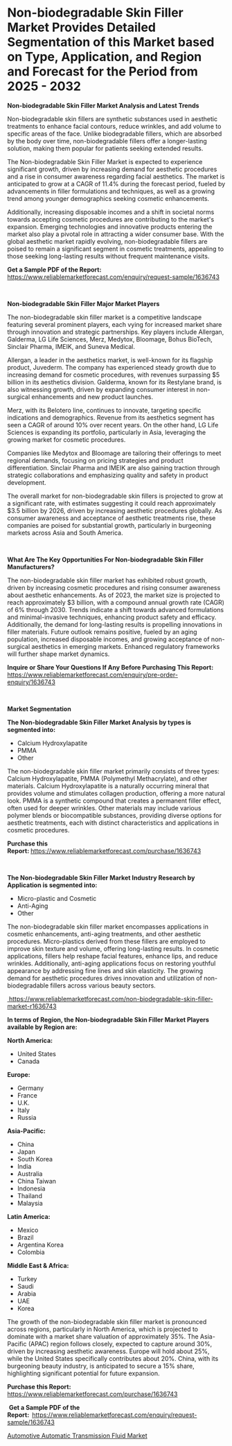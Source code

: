 <p><h1>Non-biodegradable Skin Filler Market Provides Detailed Segmentation of this Market based on Type, Application, and Region and Forecast for the Period from 2025 - 2032</h1></p><p><strong>Non-biodegradable Skin Filler Market Analysis and Latest Trends</strong></p>
<p><p>Non-biodegradable skin fillers are synthetic substances used in aesthetic treatments to enhance facial contours, reduce wrinkles, and add volume to specific areas of the face. Unlike biodegradable fillers, which are absorbed by the body over time, non-biodegradable fillers offer a longer-lasting solution, making them popular for patients seeking extended results.</p><p>The Non-biodegradable Skin Filler Market is expected to experience significant growth, driven by increasing demand for aesthetic procedures and a rise in consumer awareness regarding facial aesthetics. The market is anticipated to grow at a CAGR of 11.4% during the forecast period, fueled by advancements in filler formulations and techniques, as well as a growing trend among younger demographics seeking cosmetic enhancements.</p><p>Additionally, increasing disposable incomes and a shift in societal norms towards accepting cosmetic procedures are contributing to the market's expansion. Emerging technologies and innovative products entering the market also play a pivotal role in attracting a wider consumer base. With the global aesthetic market rapidly evolving, non-biodegradable fillers are poised to remain a significant segment in cosmetic treatments, appealing to those seeking long-lasting results without frequent maintenance visits.</p></p>
<p><strong>Get a Sample PDF of the Report:&nbsp;</strong> <a href="https://www.reliablemarketforecast.com/enquiry/request-sample/1636743?utm_campaign=3132&utm_medium=2&utm_source=Github&utm_content=ia&utm_term=23032025&utm_id=non-biodegradable-skin-filler">https://www.reliablemarketforecast.com/enquiry/request-sample/1636743</a></p>
<p>&nbsp;</p>
<p><strong>Non-biodegradable Skin Filler Major Market Players</strong></p>
<p><p>The non-biodegradable skin filler market is a competitive landscape featuring several prominent players, each vying for increased market share through innovation and strategic partnerships. Key players include Allergan, Galderma, LG Life Sciences, Merz, Medytox, Bloomage, Bohus BioTech, Sinclair Pharma, IMEIK, and Suneva Medical.</p><p>Allergan, a leader in the aesthetics market, is well-known for its flagship product, Juvederm. The company has experienced steady growth due to increasing demand for cosmetic procedures, with revenues surpassing $5 billion in its aesthetics division. Galderma, known for its Restylane brand, is also witnessing growth, driven by expanding consumer interest in non-surgical enhancements and new product launches.</p><p>Merz, with its Belotero line, continues to innovate, targeting specific indications and demographics. Revenue from its aesthetics segment has seen a CAGR of around 10% over recent years. On the other hand, LG Life Sciences is expanding its portfolio, particularly in Asia, leveraging the growing market for cosmetic procedures.</p><p>Companies like Medytox and Bloomage are tailoring their offerings to meet regional demands, focusing on pricing strategies and product differentiation. Sinclair Pharma and IMEIK are also gaining traction through strategic collaborations and emphasizing quality and safety in product development.</p><p>The overall market for non-biodegradable skin fillers is projected to grow at a significant rate, with estimates suggesting it could reach approximately $3.5 billion by 2026, driven by increasing aesthetic procedures globally. As consumer awareness and acceptance of aesthetic treatments rise, these companies are poised for substantial growth, particularly in burgeoning markets across Asia and South America.</p></p>
<p>&nbsp;</p>
<p><strong>What Are The Key Opportunities For Non-biodegradable Skin Filler Manufacturers?</strong></p>
<p><p>The non-biodegradable skin filler market has exhibited robust growth, driven by increasing cosmetic procedures and rising consumer awareness about aesthetic enhancements. As of 2023, the market size is projected to reach approximately $3 billion, with a compound annual growth rate (CAGR) of 6% through 2030. Trends indicate a shift towards advanced formulations and minimal-invasive techniques, enhancing product safety and efficacy. Additionally, the demand for long-lasting results is propelling innovations in filler materials. Future outlook remains positive, fueled by an aging population, increased disposable incomes, and growing acceptance of non-surgical aesthetics in emerging markets. Enhanced regulatory frameworks will further shape market dynamics.</p></p>
<p><strong>Inquire or Share Your Questions If Any Before Purchasing This Report:</strong> <a href="https://www.reliablemarketforecast.com/enquiry/pre-order-enquiry/1636743?utm_campaign=3132&utm_medium=2&utm_source=Github&utm_content=ia&utm_term=23032025&utm_id=non-biodegradable-skin-filler">https://www.reliablemarketforecast.com/enquiry/pre-order-enquiry/1636743</a></p>
<p>&nbsp;</p>
<p><strong>Market Segmentation</strong></p>
<p><strong>The Non-biodegradable Skin Filler Market Analysis by types is segmented into:</strong></p>
<p><ul><li>Calcium Hydroxylapatite</li><li>PMMA</li><li>Other</li></ul></p>
<p><p>The non-biodegradable skin filler market primarily consists of three types: Calcium Hydroxylapatite, PMMA (Polymethyl Methacrylate), and other materials. Calcium Hydroxylapatite is a naturally occurring mineral that provides volume and stimulates collagen production, offering a more natural look. PMMA is a synthetic compound that creates a permanent filler effect, often used for deeper wrinkles. Other materials may include various polymer blends or biocompatible substances, providing diverse options for aesthetic treatments, each with distinct characteristics and applications in cosmetic procedures.</p></p>
<p><strong>Purchase this Report:&nbsp;</strong><a href="https://www.reliablemarketforecast.com/purchase/1636743?utm_campaign=3132&utm_medium=2&utm_source=Github&utm_content=ia&utm_term=23032025&utm_id=non-biodegradable-skin-filler">https://www.reliablemarketforecast.com/purchase/1636743</a></p>
<p>&nbsp;</p>
<p><strong>The Non-biodegradable Skin Filler Market Industry Research by Application is segmented into:</strong></p>
<p><ul><li>Micro-plastic and Cosmetic</li><li>Anti-Aging</li><li>Other</li></ul></p>
<p><p>The non-biodegradable skin filler market encompasses applications in cosmetic enhancements, anti-aging treatments, and other aesthetic procedures. Micro-plastics derived from these fillers are employed to improve skin texture and volume, offering long-lasting results. In cosmetic applications, fillers help reshape facial features, enhance lips, and reduce wrinkles. Additionally, anti-aging applications focus on restoring youthful appearance by addressing fine lines and skin elasticity. The growing demand for aesthetic procedures drives innovation and utilization of non-biodegradable fillers across various beauty sectors.</p></p>
<p><a href="https://www.reliablemarketforecast.com/non-biodegradable-skin-filler-market-r1636743?utm_campaign=3132&utm_medium=2&utm_source=Github&utm_content=ia&utm_term=23032025&utm_id=non-biodegradable-skin-filler">&nbsp;https://www.reliablemarketforecast.com/non-biodegradable-skin-filler-market-r1636743</a></p>
<p><strong>In terms of Region, the Non-biodegradable Skin Filler Market Players available by Region are:</strong></p>
<p>
    <p> <strong> North America: </strong>
        <ul>
            <li>United States</li>
            <li>Canada</li>
        </ul>
        </p> 
    <p> <strong> Europe: </strong>
        <ul>
            <li>Germany</li>
            <li>France</li>
            <li>U.K.</li>
            <li>Italy</li>
            <li>Russia</li>
        </ul>
        </p> 
    <p> <strong> Asia-Pacific: </strong>
        <ul>
            <li>China</li>
            <li>Japan</li>
            <li>South Korea</li>
            <li>India</li>
            <li>Australia</li>
            <li>China Taiwan</li>
            <li>Indonesia</li>
            <li>Thailand</li>
            <li>Malaysia</li>
        </ul>
        </p> 
    <p> <strong> Latin America: </strong>
        <ul>
            <li>Mexico</li>
            <li>Brazil</li>
            <li>Argentina Korea</li>
            <li>Colombia</li>
        </ul>
        </p> 
    <p> <strong> Middle East & Africa: </strong>
        <ul>
            <li>Turkey</li>
            <li>Saudi</li>
            <li>Arabia</li>
            <li>UAE</li>
            <li>Korea</li>
        </ul>
    </p>
    </p>
<p><p>The growth of the non-biodegradable skin filler market is pronounced across regions, particularly in North America, which is projected to dominate with a market share valuation of approximately 35%. The Asia-Pacific (APAC) region follows closely, expected to capture around 30%, driven by increasing aesthetic awareness. Europe will hold about 25%, while the United States specifically contributes about 20%. China, with its burgeoning beauty industry, is anticipated to secure a 15% share, highlighting significant potential for future expansion.</p></p>
<p><strong>Purchase this Report: </strong><a href="https://www.reliablemarketforecast.com/purchase/1636743?utm_campaign=3132&utm_medium=2&utm_source=Github&utm_content=ia&utm_term=23032025&utm_id=non-biodegradable-skin-filler">https://www.reliablemarketforecast.com/purchase/1636743</a></p>
<p>&nbsp;<strong>Get a Sample PDF of the Report:&nbsp;&nbsp;</strong><a href="https://www.reliablemarketforecast.com/enquiry/request-sample/1636743?utm_campaign=3132&utm_medium=2&utm_source=Github&utm_content=ia&utm_term=23032025&utm_id=non-biodegradable-skin-filler">https://www.reliablemarketforecast.com/enquiry/request-sample/1636743</a></p>
<p><strong></strong></p>
<p><p><a href="https://github.com/vigoseiler/Market-Research-Report-List-1/blob/main/automotive-automatic-transmission-fluid-market.md?utm_campaign=3132&utm_medium=2&utm_source=Github&utm_content=ia&utm_term=23032025&utm_id=non-biodegradable-skin-filler">Automotive Automatic Transmission Fluid Market</a></p></p>